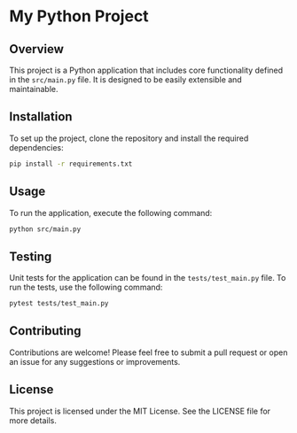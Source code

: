 # My Python Project

## Overview
This project is a Python application that includes core functionality defined in the `src/main.py` file. It is designed to be easily extensible and maintainable.

## Installation
To set up the project, clone the repository and install the required dependencies:

```bash
pip install -r requirements.txt
```

## Usage
To run the application, execute the following command:

```bash
python src/main.py
```

## Testing
Unit tests for the application can be found in the `tests/test_main.py` file. To run the tests, use the following command:

```bash
pytest tests/test_main.py
```

## Contributing
Contributions are welcome! Please feel free to submit a pull request or open an issue for any suggestions or improvements.

## License
This project is licensed under the MIT License. See the LICENSE file for more details.